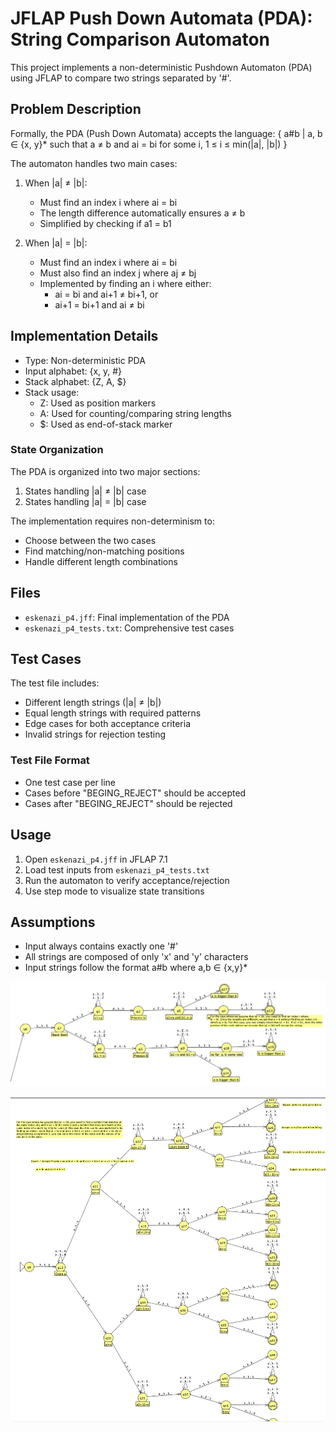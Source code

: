 # JFLAP Push Down Automata (PDA): String Comparison Automaton

This project implements a non-deterministic Pushdown Automaton (PDA) using JFLAP to compare two strings separated by '#'. 

## Problem Description

Formally, the PDA (Push Down Automata) accepts the language:
{ a#b | a, b ∈ {x, y}* such that a ≠ b and ai = bi for some i, 1 ≤ i ≤ min(|a|, |b|) }

The automaton handles two main cases:
1. When |a| ≠ |b|:
   - Must find an index i where ai = bi
   - The length difference automatically ensures a ≠ b
   - Simplified by checking if a1 = b1

2. When |a| = |b|:
   - Must find an index i where ai = bi
   - Must also find an index j where aj ≠ bj
   - Implemented by finding an i where either:
     * ai = bi and ai+1 ≠ bi+1, or
     * ai+1 = bi+1 and ai ≠ bi

## Implementation Details

- Type: Non-deterministic PDA
- Input alphabet: {x, y, #}
- Stack alphabet: {Z, A, $}
- Stack usage:
  * Z: Used as position markers
  * A: Used for counting/comparing string lengths
  * $: Used as end-of-stack marker

### State Organization

The PDA is organized into two major sections:
1. States handling |a| ≠ |b| case
2. States handling |a| = |b| case

The implementation requires non-determinism to:
- Choose between the two cases
- Find matching/non-matching positions
- Handle different length combinations

## Files

- `eskenazi_p4.jff`: Final implementation of the PDA
- `eskenazi_p4_tests.txt`: Comprehensive test cases

## Test Cases

The test file includes:
- Different length strings (|a| ≠ |b|)
- Equal length strings with required patterns
- Edge cases for both acceptance criteria
- Invalid strings for rejection testing

### Test File Format
- One test case per line
- Cases before "BEGING_REJECT" should be accepted
- Cases after "BEGING_REJECT" should be rejected

## Usage

1. Open `eskenazi_p4.jff` in JFLAP 7.1
2. Load test inputs from `eskenazi_p4_tests.txt`
3. Run the automaton to verify acceptance/rejection
4. Use step mode to visualize state transitions

## Assumptions

- Input always contains exactly one '#'
- All strings are composed of only 'x' and 'y' characters
- Input strings follow the format a#b where a,b ∈ {x,y}*
 
![case1](case1.png)


![case2](case2.png)
